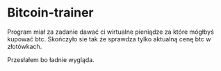 # Bitcoin-trainer
Program miał za zadanie dawać ci wirtualne pieniądze za które mógłbyś kupować btc.
Skończyło sie tak że sprawdza tylko aktualną cenę btc w złotówkach. 

Przesłałem bo ładnie wygląda.
